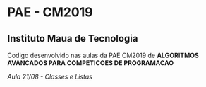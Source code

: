 # PAE - CM2019

## Instituto Maua de Tecnologia

Codigo desenvolvido nas aulas da PAE CM2019 de **ALGORITMOS AVANCADOS PARA COMPETICOES DE 
PROGRAMACAO**

*Aula 21/08 - Classes e Listas*
